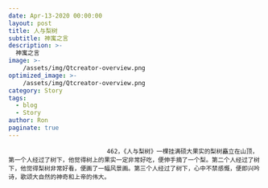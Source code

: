 ```yaml
---
date: Apr-13-2020 00:00:00
layout: post
title: 人与梨树
subtitle: 神寓之言
description: >-
  神寓之言
image: >-
    /assets/img/Qtcreator-overview.png
optimized_image: >-
    /assets/img/Qtcreator-overview.png
category: Story
tags:
  - blog
  - Story
author: Ron
paginate: true
---
```


							　　462，《人与梨树》一棵挂满硕大果实的梨树矗立在山顶，第一个人经过了树下，他觉得树上的果实一定非常好吃，便伸手摘了一个梨。第二个人经过了树下，他觉得梨树非常好看，便画了一幅风景画。第三个人经过了树下，心中不禁感慨，便即兴吟诗，歌颂大自然的神奇和上帝的伟大。
							
							
						